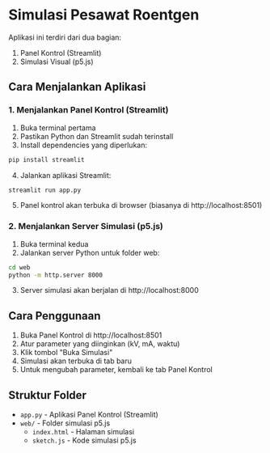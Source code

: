 # Simulasi Pesawat Roentgen

Aplikasi ini terdiri dari dua bagian:
1. Panel Kontrol (Streamlit)
2. Simulasi Visual (p5.js)

## Cara Menjalankan Aplikasi

### 1. Menjalankan Panel Kontrol (Streamlit)

1. Buka terminal pertama
2. Pastikan Python dan Streamlit sudah terinstall
3. Install dependencies yang diperlukan:
```bash
pip install streamlit
```
4. Jalankan aplikasi Streamlit:
```bash
streamlit run app.py
```
5. Panel kontrol akan terbuka di browser (biasanya di http://localhost:8501)

### 2. Menjalankan Server Simulasi (p5.js)

1. Buka terminal kedua
2. Jalankan server Python untuk folder web:
```bash
cd web
python -m http.server 8000
```
3. Server simulasi akan berjalan di http://localhost:8000

## Cara Penggunaan

1. Buka Panel Kontrol di http://localhost:8501
2. Atur parameter yang diinginkan (kV, mA, waktu)
3. Klik tombol "Buka Simulasi"
4. Simulasi akan terbuka di tab baru
5. Untuk mengubah parameter, kembali ke tab Panel Kontrol

## Struktur Folder

- `app.py` - Aplikasi Panel Kontrol (Streamlit)
- `web/` - Folder simulasi p5.js
  - `index.html` - Halaman simulasi
  - `sketch.js` - Kode simulasi p5.js 